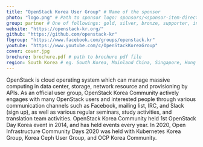 ```yaml
---
title: "OpenStack Korea User Group" # Name of the sponsor
photo: "logo.png" # Path to sponsor logo: sponsors/<sponsor-item-directory>/logo.png
group: partner # One of followings: gold, silver, bronze, supporter, infra, record, videoi18n, swag, partner
website: "https://openstack-kr.org/"
github: "https://github.com/openstack-kr"
fbgroup: "https://www.facebook.com/groups/openstack.kr"
youtube: "https://www.youtube.com/c/OpenStackKoreaGroup"
cover: cover.jpg
brochure: brochure.pdf # path to brochure pdf file
region: South Korea # eg. South Korea, Mainland China, Singapore, Hong Kong, Taiwan ...
---
```

OpenStack is cloud operating system which can manage massive computing in data center, storage, network resource and provisioning by APIs.
As an official user group, OpenStack Korea Community actively engages with many OpenStack users and interested people through various communication channels such as Facebook, mailing list, IRC, and Slack (sign up), as well as various regular seminars, study activities, and translation team activities.
OpenStack Korea Community held 1st OpenStack Day Korea event in 2014, and has held events every year.
In 2020, Open Infrastructure Community Days 2020 was held with Kubernetes Korea Group, Korea Ceph User Group, and OCP Korea Community.